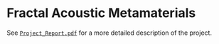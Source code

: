 # Fractal Acoustic Metamaterials

See [`Project_Report.pdf`](Project_Report.pdf) for a more detailed description of the project.
